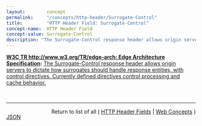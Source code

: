 ```yaml
---
layout:        concept
permalink:     "/concepts/http-header/Surrogate-Control"
title:         "HTTP Header Field: Surrogate-Control"
concept-name:  HTTP Header Field
concept-value: Surrogate-Control
description: "The Surrogate-Control response header allows origin servers to dictate how surrogates should handle response entities, with control directives. Currently defined directives control processing and cache behavior."
---
```


**[W3C TR http://www.w3.org/TR/edge-arch: Edge Architecture Specification](/specs/W3C/TR/edge-arch "This document defines the Edge Architecture, which extend the Web infrastructure through the use of HTTP surrogates - intermediaries that act on behalf of an origin server."):** [The Surrogate-Control response header allows origin servers to dictate how surrogates should handle response entities, with control directives. Currently defined directives control processing and cache behavior.](http://www.w3.org/TR/edge-arch/ "Read documentation for HTTP Header Field &#34;Surrogate-Control&#34;")

<br/>
<hr/>

<p style="float : left"><a href="./Surrogate-Control.json" title="JSON representing this particular Web Concept value">JSON</a></p>
<p style="text-align: right">Return to list of all ( <a href="../http-headers">HTTP Header Fields</a> | <a href="../">Web Concepts</a> )</p>
